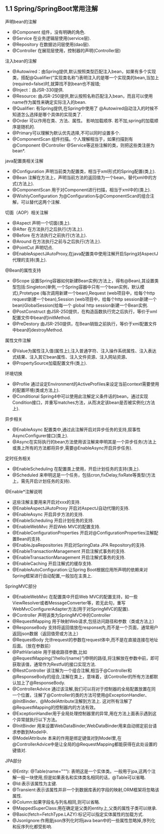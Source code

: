 ## 1.1 Spring/SpringBoot常用注解
   声明bean的注解
   - @Component 组件，没有明确的角色.
   - @Service 在业务逻辑层使用(service层).
   - @Repository 在数据访问层使用(dao层).
   - @Controller 在展现层使用，控制器的声明(Controller层)
   
   注入bean的注解
   - @Autowired：由Spring提供,默认按照类型匹配注入bean，如果有多个实现类，搭配@Qualifier(“实现类名称”)表明注入的是哪一个实现类的bean,当加上(required=false)时,就算找不到bean也不报错;
   - @Inject：由JSR-330提供.
   - @Resource: 由JSR-250提供,默认按照名称匹配注入bean，而且可以使用name作为属性来确定实际注入的bean.
   - @Qualifier: 有Spring提供,在Spring中使用了 @Autowired自动注入的时候不知道怎么选择是哪个具体的实现类了.
   - @Order 可以作用在类、方法、属性。 影响加载顺序. 若不加,spring的加载顺序是随机的.
   - @Primary可以理解为默认优先选择,不可以同时设置多个.
   - @ComponentScan 组件扫描。个人理解相当于，如果扫描到有@Component @Controller @Service等这些注解的类，则把这些类注册为bean*.
   
   java配置类相关注解
   - @Configuration 声明当前类为配置类，相当于xml形式的Spring配置(类上).
   - @Bean 注解在方法上，声明当前方法的返回值为一个bean，替代xml中的方式(方法上).
   - @ComponentScan 用于对Component进行扫描，相当于xml中的(类上).
   - @WishlyConfiguration 为@Configuration与@ComponentScan的组合注解，可以替代这两个注解.
   
   切面（AOP）相关注解
   - @Aspect 声明一个切面(类上).
   - @After 在方法执行之后执行(方法上).
   - @Before 在方法执行之前执行(方法上).
   - @Around 在方法执行之前与之后执行(方法上).
   - @PointCut 声明切点.
   - @EnableAspectJAutoProxy,在java配置类中使用注解开启Spring对AspectJ代理的支持(类上).
   
   @Bean的属性支持
   - @Scope 设置Spring容器如何新建Bean实例(方法上，得有@Bean),其设置类型包括:Singleton(单例,一个Spring容器中只有一个bean实例，默认模式),Protetype (每次调用新建一个bean),Request (web项目中，给每个http request新建一个bean),Session (web项目中，给每个http session新建一个bean)GlobalSession(给每一个 global http session新建一个Bean实例.
   - @PostConstruct 由JSR-250提供，在构造函数执行完之后执行，等价于xml配置文件中bean的initMethod.
   - @PreDestory 由JSR-250提供，在Bean销毁之前执行，等价于xml配置文件中bean的destroyMethod.
   
   属性文件注解
   - @Value为属性注入值(属性上),注入普通字符、注入操作系统属性、注入表达式结果、注入其它bean属性、注入文件资源、注入网站资源、
   - @PropertySource加载配置文件(类上).
   
   环境切换
   - @Profile 通过设定Environment的ActiveProfiles来设定当前context需要使用的配置环境(类或方法上).
   - @Conditional Spring4中可以使用此注解定义条件话的bean，通过实现Condition接口，并重写matches方法，从而决定该bean是否被实例化(方法上).
   
   异步相关
   - @EnableAsync 配置类中,通过此注解开启对异步任务的支持,叙事性AsyncConfigurer接口(类上).
   - @Async在实际执行的bean方法使用该注解来申明其是一个异步任务(方法上或类上所有的方法都将异步,需要@EnableAsync开启异步任务).
   
   定时任务相关
   - @EnableScheduling 在配置类上使用，开启计划任务的支持(类上).
   - @Scheduled 来申明这是一个任务，包括cron,fixDelay,fixRate等类型(方法上，需先开启计划任务的支持).
   
   @Enable*注解说明
   - 这些注解主要用来开启对xxx的支持.
   - @EnableAspectJAutoProxy 开启对AspectJ自动代理的支持.
   - @EnableAsync 开启异步方法的支持.
   - @EnableScheduling 开启计划任务的支持.
   - @EnableWebMvc 开启Web MVC的配置支持.
   - @EnableConfigurationProperties 开启对@ConfigurationProperties注解配置Bean的支持.
   - @EnableJpaRepositories 开启对SpringData JPA Repository的支持.
   - @EnableTransactionManagement 开启注解式事务的支持.
   - @EnableTransactionManagement 开启注解式事务的支持.
   - @EnableCaching 开启注解式的缓存支持.
   - @EnableAutoConfiguration:让Spring Boot根据应用所声明的依赖来对Spring框架进行自动配置,一般加在主类上.
   
   SpringMVC部分
   - @EnableWebMvc 在配置类中开启Web MVC的配置支持，如一些ViewResolver或者MessageConverter等，若无此句，重写WebMvcConfigurerAdapter方法(用于对SpringMVC的配置).
   - @Controller 声明该类为SpringMVC中的Controller
   - @RequestMapping 用于映射Web请求,包括访问路径和参数（类或方法上）
   - @ResponseBody 支持将返回值放在response内,而不是一个页面，通常用户返回json数据（返回值旁或方法上）
   - @RequestBody 允许request的参数在request体中,而不是在直接连接在地址后面。（放在参数前）
   - @PathVariable 用于接收路径参数,比如@RequestMapping(“/hello/{name}”)申明的路径,将注解放在参数中前，即可获取该值，通常作为Restful的接口实现方法.
   - @RestController 该注解为一个组合注解,相当于@Controller和@ResponseBody的组合,注解在类上，意味着，该Controller的所有方法都默认加上了@ResponseBody.
   - @ControllerAdvice 通过该注解,我们可以将对于控制器的全局配置放置在同一个位置，注解了@Controller的类的方法可使用@ExceptionHandler、@InitBinder、@ModelAttribute注解到方法上.
     这对所有注解了@RequestMapping的控制器内的方法有效。
   - @ExceptionHandler用于全局处理控制器里的异常,用在方法上面表示遇到这个异常就执行以下方法。
   - @InitBinder 用来设置WebDataBinder,WebDataBinder用来自动绑定前台请求参数到Model中.
   - @ModelAttribute 本来的作用是绑定键值对到Model里,在@ControllerAdvice中是让全局的@RequestMapping都能获得在此处设置的键值对.
   
   JPA部分
   - @Entity:
     @Table(name="""):
     表明这是一个实体类。一般用于jpa,这两个注解一般一块使用,但是如果表名和实体类名相同的话，@Table可以省略.
   - @Id:表示该属性为主键.
   - @Transient:表示该属性并非一个到数据库表的字段的映射,ORM框架将忽略该属性.
   - @Column:如果字段名与列名相同,则可以省略.
   - @MappedSuperClass:用在确定是父类的entity上,父类的属性子类可以继承.
   - @Basic(fetch=FetchType.LAZY):标记可以指定实体属性的加载方式.
   - @JsonIgnore:作用是json序列化时将java bean中的一些属性忽略掉,序列化和反序列化都受影响.
    
   
   
   